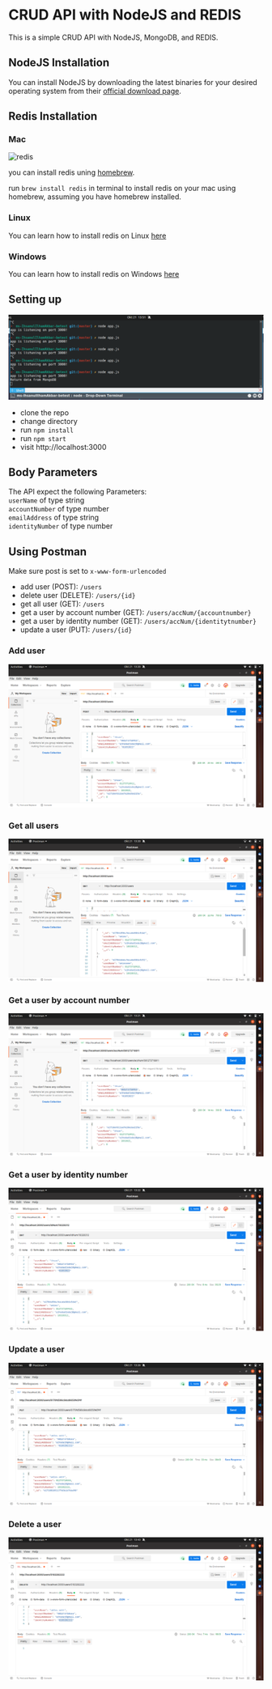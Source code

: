 # CRUD API with NodeJS and REDIS
This is a simple CRUD API with NodeJS, MongoDB, and REDIS.

## NodeJS Installation
You can install NodeJS by downloading the latest binaries for your desired operating system from their [official download page](https://nodejs.org/en/download/current/).

## Redis Installation

### Mac
![redis](https://res.cloudinary.com/ichtrojan/image/upload/v1535585936/Screenshot_2018-08-30_at_12.38.41_AM_rvrkp5.png)

you can install redis uning [homebrew](http://brew.sh).

run `brew install redis` in terminal to install redis on your mac using homebrew, assuming you have homebrew installed.

### Linux

You can learn how to install redis on Linux [here](https://community.pivotal.io/s/article/How-to-install-and-use-Redis-on-Linux)

### Windows

You can learn how to install redis on Windows [here](https://redislabs.com/ebook/appendix-a/a-3-installing-on-windows/a-3-2-installing-redis-on-window/)

## Setting up

![npm start](start.png)

* clone the repo
* change directory
* run `npm install`
* run `npm start`
* visit http://localhost:3000

## Body Parameters
The API expect the following Parameters: </br>
`userName` of type string </br>
`accountNumber` of type number </br>
`emailAddress` of type string </br>
`identityNumber` of type number </br>

## Using Postman
Make sure post is set to `x-www-form-urlencoded`
* add user (POST): `/users`
* delete user (DELETE): `/users/{id}`
* get all user (GET): `/users`
* get a user by account number (GET): `/users/accNum/{accountnumber}`
* get a user by identity number (GET): `/users/accNum/{identitytnumber}`
* update a user (PUT): `/users/{id}`
### Add user
![add user](add_user.png)
### Get all users
![get all users](get_users.png)
### Get a user by account number
![get a user by account number](get_user_by_accountnumber.png)
### Get a user by identity number
![get a user by identity number](get_user_by_identitynumber.png)
### Update a user
![update a user](edit_user.png)
### Delete a user
![delete a user](delete_user.png)